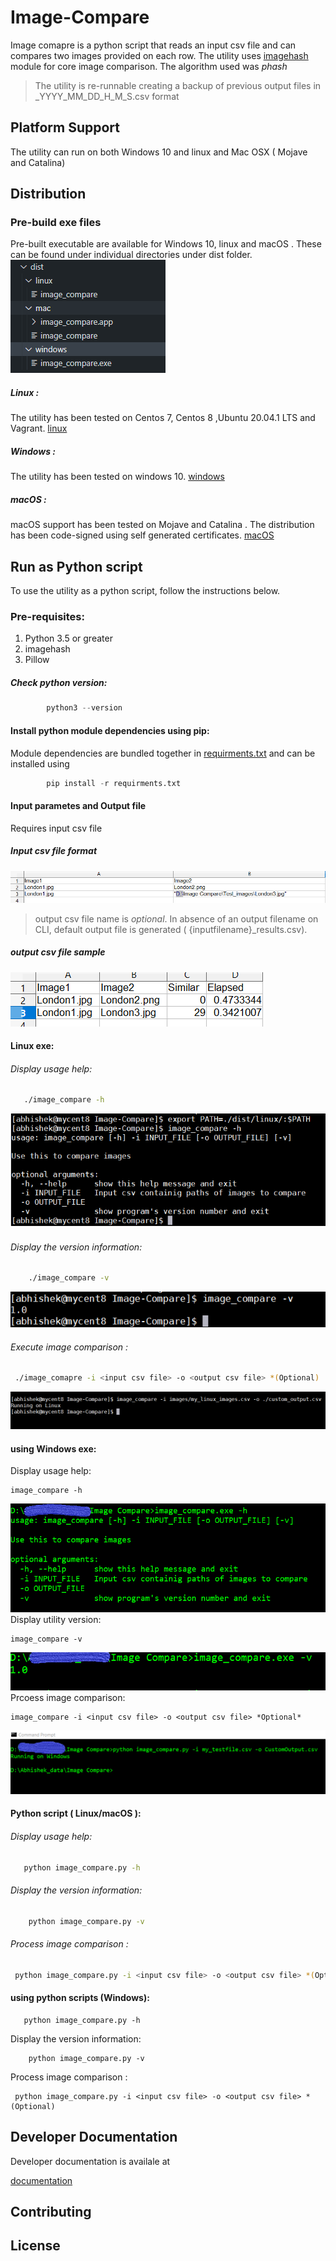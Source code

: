 # Image-Compare

Image comapre is a python script that reads an input csv file and can compares two images provided on each row. 
The utility uses [imagehash](https://pypi.org/project/ImageHash/) module for core image comparison.
The algorithm used was *phash*
> The utility is re-runnable creating a backup of previous output files in <filename>_YYYY_MM_DD_H_M_S.csv format

## Platform Support
The utility can run on both Windows 10 and linux and Mac OSX ( Mojave and Catalina)  
## Distribution

### Pre-build exe files
Pre-built executable are available for Windows 10, linux and macOS .
These can be found under individual directories under dist folder. 
    ![distribution_dir_tree](resources/dist_dir_tree.PNG)

##### Linux : 
The utility has been tested on Centos 7, Centos 8 ,Ubuntu 20.04.1 LTS and Vagrant.
[linux](dist/linux/image_compare)
##### Windows : 
The utility has been tested on windows 10.
[windows](dist/windows/image_compare.exe)
##### macOS :
macOS support has been tested on Mojave and Catalina . The distribution has been code-signed using self generated certificates.
[macOS](dirs/../dist/mac/image_compare)
## Run as Python script
To use the utility as a python script, follow the instructions below.
### Pre-requisites:
1. Python 3.5 or greater
2. imagehash
3. Pillow
##### Check python version:
``` python
        python3 --version
```
#### Install python module dependencies using pip:
Module dependencies are  bundled together in [requirments.txt](requirments.txt) and can be installed using 
```python
        pip install -r requirments.txt
```
#### Input parametes and Output file
Requires input csv file
##### Input csv file format

![sample input](./resources/Sample_input.PNG)

> output csv file name is *optional*. In absence of an output filename on CLI, default output file is generated ( {inputfilename}_results.csv).

##### output csv file sample
![Sample_output](./resources/Sample_output.PNG)

#### Linux exe:
###### Display usage help:

```bash
   ./image_compare -h
```
![linux_help](./resources/linux_help.png)
###### Display the version information:
```bash 
    ./image_compare -v
```
![linux_help_version](./resources/linux_version.png)
###### Execute image comparison :
```bash
 ./image_comapre -i <input csv file> -o <output csv file> *(Optional)
```
![linux_execute](./resources/linux_execute.png)


#### using Windows exe:
Display usage help:
``` dos
image_compare -h
```
![windows_help](./resources/windows_help.png)
Display utility version:
```dos
image_compare -v
```
![windows_help_VERSION](./resources/windows_version.png)
Prcoess image comparison:
```dos
image_compare -i <input csv file> -o <output csv file> *Optional*
```
![windows_help_exec](./resources/windows_execution.png)

#### Python script ( Linux/macOS ):
###### Display usage help:
```bash
   python image_compare.py -h
```
###### Display the version information:
```bash 
    python image_compare.py -v
```
###### Process image comparison :
```bash
 python image_compare.py -i <input csv file> -o <output csv file> *(Optional)
```

#### using python scripts (Windows):
```dos
   python image_compare.py -h
```
Display the version information:
```dos 
    python image_compare.py -v
```
Process image comparison :
```dos
 python image_compare.py -i <input csv file> -o <output csv file> *(Optional)
```


## Developer Documentation
Developer documentation is availale at

[documentation](https://htmlpreview.github.io/?https://github.com/abs13/Image-Compare/blob/master/html/image_compare.html)

## Contributing

## License

